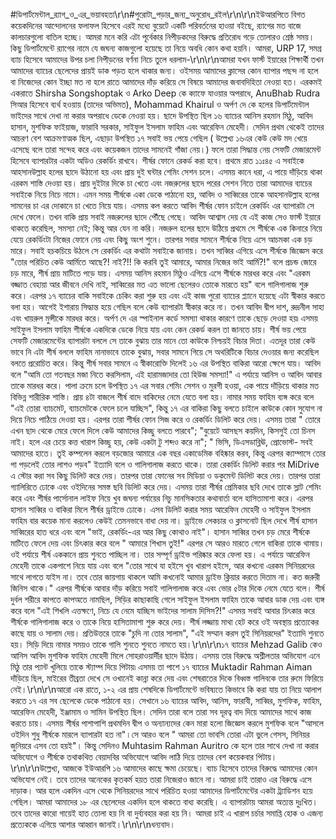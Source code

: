 #ডিপার্টমেন্টাল_র‍্যাগ_ও_এর_ভয়াবহতা\r\n#পুরোটা_পড়ার_জন্য_অনুরোধ_রইল\r\n\r\nইউআরপিতে বিগত কয়েকদিনের আন্দোলনের ফলাফল হিসেবে এরই মধ্যে বুয়েটে একটি পরিবর্তনের হাওয়া বইছে, র‍্যাগের মত বাজে কালচারগুলো বাতিল হচ্ছে। আমরা মনে করি এটা পূর্বেকার নিপীড়কদের বিরুদ্ধে প্রতিরোধ গড়ে তোলারও শ্রেষ্ঠ সময়। কিছু ডিপার্টমেন্টে র‍্যাগের নামে যে জঘন্য কাজগুলো হয়েছে তা নিয়ে অবধি কোন কথা হয়নি। আমরা, URP 17, সমগ্র ব্যাচ হিসেবে আমাদের উপর চলা নিপীড়নের বর্ণনা নিচে তুলে ধরলাম-\r\n\r\nআমরা যখন ফার্স্ট ইয়ারের শিক্ষার্থী তখন আমাদের ব্যাচের ছেলেদের প্রায়ই ডাক পড়ত হলে থাকার জন্য। ওইসময় আমাদের ক্লাসের কোন ব্যাপার পছন্দ না হলে বা নিজেদের কোন ইচ্ছা মত না হলে রাতে আমাদের দাঁড় করিয়ে সে বিষয়ে আমাদের জবাবদিহিতা নেওয়া হত। এরকমই একরাতে Shirsha Songshoptak ও Arko Deep কে ক্যাফে যাওয়ার অপরাধে, AnuBhab Rudra সিআর হিসেবে ব্যর্থ হওয়ায় (তাদের অভিমত), Mohammad Khairul ও অর্পণ দে কে হলের ডিপার্টমেন্টাল ভাইদের সাথে দেখা না করার অপরাধে ডেকে নেওয়া হয়। ছাদে উপস্থিত ছিল ১৬ ব্যাচের আনিস রহমান মিঠু, আবিদ হাসান, মুশফিক ফাইয়াজ, ফারাবি সরকার, সাইফুল ইসলাম ফাহিম এবং আরেফিন মেহেদী। সেদিন প্রথম থেকেই তাদের আচরণ বেশ আক্রমণাত্মক ছিল, এছাড়া উপস্থিত ১৭ সবাই ভয় পেয়ে গেছিল ( উল্লেখ্য ১৬এর কেউ কেউ মদ খেয়ে এসেছে বলে তারা সন্দেহ করে এবং কয়েকজন তাদের সামনেই গাঁজা নেয়।) ফলে তারা সিদ্ধান্ত নেয় সেফটি মেজারমেন্ট হিসেবে ব্যাপারটার একটা অডিও রেকর্ডিং রাখবে। শীর্ষর ফোনে রেকর্ড করা হবে। প্রথমে রাত ১১ঃ৪৫ এ সবাইকে আহসানউল্লাহ হলের ছাদে উঠানো হয় এবং প্রায় দুই ঘন্টার শেমিং সেশন চলে। এসময় কানে ধরা, এ পায়ে দাঁড়িয়ে থাকা এরকম শাস্তি দেওয়া হয়। প্রায় দুইটার দিকে চা খেতে এবং নজরুলের ছাদে পরের সেশন নিতে তারা আমাদের ব্যাচের সবাইকে নিয়ে নিচে নামে। এমন সময় শীর্ষকে একা ডেকে পাঠানো হয়, আবিদ ও সাব্বিরের তাকে আহসানউল্লাহ হলের সামনের চা এর দোকানে চা খেতে নিয়ে যায়। এসময় কল করতে আবিদ শীর্ষর ফোন চাইলে রেকর্ডিং এর ব্যাপারটা সে দেখে ফেলে। তখন বাকি প্রায় সবাই নজরুলের ছাদে পৌঁছে গেছে। আবিদ আশ্বাস দেয় যে এই কাজ সেও ফার্স্ট ইয়ারে থাকতে করেছিল, সমস্যা নেই; কিন্তু আর যেন না করি। নজরুল হলের ছাদে উঠিয়ে প্রথমে সে শীর্ষকে এক কিনারে নিয়ে যেয়ে রেকর্ডিংটা নিজের ফোনে নেয় এবং কিছু অংশ শুনে। তারপর সবার সামনে শীর্ষকে নিয়ে এসে আচমকা এক চড় মারে। সবাই হচকচিয়ে উঠলে সে রেকর্ডিং এর কথাটা সবাইকে জানায়। তখন সাব্বির এগিয়ে এসে শীর্ষকে জিজ্ঞেস করে "তোর পরিচিত কেউ আর্মিতে আছে?! নাই?!! কি করবি তুই আমারে, আমার নিজের ভাই আর্মি?!" বলে প্রচন্ড জোরে চড় মারে, শীর্ষ প্রায় মাটিতে পড়ে যায়। এসময় আনিস রহমান মিঠুও এগিয়ে এসে শীর্ষকে মারধর করে এবং "এরকম বজ্জাত বেহায়া আর জীবনে দেখি নাই, সাব্বিরের মত এত ভালো ছেলেরও তোকে মারতে হয়" বলে গালিগালাজ শুরু করে। এরপর ১৭ ব্যাচের বাকি সবাইকে চেকিং করা শুরু হয় এবং এই কাজ পুরো ব্যাচের প্ল্যানে হয়েছে এটা স্বীকার করতে বলা হয়। আগেই ইশারায় সিদ্ধান্ত হয়ে গেছিল বলে কেউ ব্যাপারটা স্বীকার করে না। তখন আবিদ দ্বীপ দাশ, রুদ্রনীল সাহা এবং খায়রুল মুন্সীকে মারধর করে। অর্পণ দে এর স্পাইনাল কর্ডে সমস্যা থাকার কারণে তাকে ছেড়ে দেওয়া হয়৷ এসময় সাইফুল ইসলাম ফাহিম শীর্ষকে একদিকে ডেকে নিয়ে যায় এবং কেন রেকর্ড করল তা জানতে চায়। শীর্ষ ভয় পেয়ে সেফটি মেজারমেন্টের ব্যাপারটা বললে সে তাকে বুঝায় তার মানে তো কাউকে নিশ্চয়ই বিচার দিতা। এতদূর তারা কেউ ভাবে নি এটা শীর্ষ বললে ফাহিম নানাভাবে তাকে বুঝায়, সবার সামনে গিয়ে সে অথরিটিকে বিচার দেওয়ার জন্য করেছিল বলতে প্ররোচিত করে। কিন্তু শীর্ষ সবার সামনে এ স্বীকারোক্তি দিলেই ১৬ এর উপস্থিত বাকিরা আরো ক্ষেপে যায়। আবিদ বলে "আমি তো গতবছর মজা নিতে করসিলাম, এই হারামজাদার তো হিউজ সমস্যা!" এ পর্যায়ে আনিস ও আবিদ আবার তাকে মারধর করে। পালা ক্রমে চলে উপস্থিত ১৭ এর সবার শেমিং সেশন ও মুরগী হওয়া, এক পায়ে দাঁড়িয়ে থাকার মত বিভিন্ন শারীরিক শাস্তি। প্রায় ৪টা বাজলে শীর্ষ বাদে বাকিদের নেমে যেতে বলা হয়। নামার সময় ফাহিম ব্যঙ্গ করে বলে "এই তোরা ব্যাচমেট, ব্যাচমেটকে ফেলে চলে যাচ্ছিস", কিন্তু ১৭ এর বাকিরা কিছু বলতে চাইলে কাউকে কোন সুযোগ না দিয়ে নিচে পাঠিয়ে দেওয়া হয়। এরপর তারা শীর্ষর ফোন সিজ করে ও রেকর্ডিং ডিলিট করে দেয়। এসময় তারা " তোরে এখন ছাদ থেকে মেরে ফেলে দিলে কেউ আমাদের কিচ্ছু বলতে পারবে"; "বুয়েটে আসছস কয়দিন, কিসসুই তো চিনস নাই। হলে এর চেয়ে কত্ত খারাপ কিচ্ছু হয়, কেউ একটা টু শব্দও করে না"; " ভিসি, ডিএসডাব্লিঊ, প্রোভোস্ট- সবই আমাদের হাতে। তুই কম্পলেন করলে বড়জোর আমারে এক বছর একাডেমিক বহিষ্কার করব, কিন্তু এরপর ক্যাম্পাসে তোর পা পড়লেই তোর লাশও পড়ব" ইত্যাদি বলে ও গালিগালাজ করতে থাকে। তারা রেকর্ডিং ডিলিট করার পর MiDrive এ স্টোর করা সব কিছু ডিলিট করে দেয়। তারপর তারা ফোনের সব মিডিয়া ও ডকুমেন্ট ডিলিট করে দেয়। তারপর তারা গ্যালিরিতে ঢোকে এবং ওইদিনের সমস্ত ছবি ডিলিট করে দেয়। এসময় তারা শীর্ষর প্রেমিকার ছবি দেখে তাকে স্লাট শেমিং করে এবং শীর্ষর পার্সোনাল লাইফ নিয়ে খুব জঘন্য পর্যায়ের নিচু মানসিকতার কথাবার্তা বলে হাসিতামাশা করে। এরপর হাসান সাব্বির ও বাকিরা মিলে শীর্ষর ড্রাইভে ঢোকে। এসব ডিলিট করার সময় আরেফিন মেহেদী ও সাইফুল ইসলাম ফাহিম বার কয়েক মানা করলেও কেউই তেমনভাবে বাধা দেয় না। ড্রাইভে লেকচার ও ক্লাসনোট ছিল দেখে শীর্ষ হাসান সাব্বিরের হাত ধরে এবং বলে "ভাই, রেকর্ডিং-এর আর কিছু কোথাও নাই"। হাসান সাব্বির তখন চড় মেরে শীর্ষকে মাটিতে ফেলে দেয় এবং চিৎকার করে বলে " আমারে শিখাস তুই!" এরপর সে আরও মারতে গেলে বাকিরা তাকে থামায়। ওই পর্যায়ে শীর্ষ এককানে প্রায় শুনতে পাচ্ছিল না। তার সম্পূর্ণ ড্রাইভ পরিষ্কার করে ফেলা হয়। এ পর্যায়ে আরেফিন মেহেদী তাকে একপাশে নিয়ে যায় এবং বলে "তোর সাথে যা হইসে খুব খারাপ হইসে, আর কখনো এরকম সিনিয়রদের সাথে লাগতে যাইস না। তবে তোর জায়গায় থাকলে আমি কখনোই আমার ড্রাইভ ক্লিয়ার করতে দিতাম না। কত জরুরী জিনিস থাকে।" এরপর শীর্ষকে আবার দাঁড় করিয়ে সবাই গালিগালাজ করে এবং ভোর ৫টার দিকে নেমে যেতে বলে। শীর্ষ দুর্বল শরীরে কাপতে কাপঅতে নামছিল, সিড়ির কাছাকাছি গেলে সাইফুল ইসলাম ফাহিম তাকে আবার ডাক দেয় এবং ব্যঙ্গ করে বলে "এই শিখলি এত্তক্ষণে, নিচে যে নেমে যাচ্ছিস ভাইদের সালাম দিসিস?!" এসময় সবাই আবার চিৎকার করে শীর্ষকে গালিগালাজ করে ও তাকে নিয়ে হাসিতামাশা শুরু করে দেয়। শীর্ষ লজ্জায় মাথা হেট করে ওই অবস্থায় প্রত্যেকের কাছে যায় ও সালাম দেয়। প্রতিউত্তরে তাকে "চুদি না তোর সালাম", "এই সম্মান করস তুই সিনিয়রদের" ইত্যাদি শুনতে হয়। সিড়ি দিয়ে নামার সময়ও তাকে গালি শুনতে শুনতে নামতে হয়।\r\n\r\n১৭ ব্যাচের Mehzad Galib কেও আনিস আবিদ মুশফিক ফাহিম মেহেদী মিলে সোহরাওয়ার্দীর ছাদে উঠায়। এসময় তার বিরুদ্ধে অশ্লীলতার অভিযোগ এনে মিঠু তার প্যান্ট খুলিয়ে তাকে স্ট্যাম্প দিয়ে পিটায়৷ এসময় তা পাশে ১৭ ব্যাচের Muktadir Rahman Aiman দাঁড়িয়ে ছিল, মাইরের তীব্রতা দেখে সে ওখানেই কান্না করে দেয় এবং শেষরাতের দিকে বিধ্বস্ত গালিবকে তার রুমে ফিরিয়ে নেই।\r\n\r\nআরো এক রাতে, ১-২ এর প্রায় শেষদিকে ডিপার্টমেন্টে ভবিষ্যতে কিভাবে কি করা যায় তা নিয়ে আলাপ করতে ১৭ এর সব ছেলেকে ডেকে পাঠানো হয়। সেখানে ১৬ ব্যাচের আবিদ, আনিস, ফারাবী, সাব্বির, মুশফিক, ফাহিম, আরেফিন মেহেদী, ইঞ্জামাম ও সামিন উপস্থিত ছিল। সেদিন তারা বলে তারা সব দূরত্ব বাদ দিয়ে আমাদের সাথে কাজ করতে চায়। এসময় শীর্ষর পাশাপাশি প্রথমদিন দ্বীপ ও অন্যান্যদের কেন মারা হলো জিজ্ঞেস করলে মুশফিক বলে "আসলে ওইদিন শুধু শীর্ষকে মারলে ব্যাপারটা হত না"।সে আরও বলে " আমরা তো ভাবসি তোরা এটা ভুলে গেসস, সিনিয়র জুনিয়রে এসব তো হয়ই"। কিন্তু সেদিনও Muhtasim Rahman Auritro কে হলে তার সাথে দেখা না করার অভিযোগে ও শীর্ষকে তথাকথিত বেয়াদবির অভিযোগে আবিদ লাঠি দিয়ে তাদের বেশ কয়েকবার পিটায়।\r\n\r\nউল্লেখ্য, আজকে ইউআরপি ১৬ আমাদের কাছে ক্ষমা চেয়েছে। ব্যাচ হিসেবে তাদের বিরুদ্ধে আমাদের কোন অভিযোগ নেই। তবে তাদের অনেকের কৃতকর্ম হয়ত তারা নিজেরাও জানে না। আমরা চাই তারাও এর বিরুদ্ধে এসে দাড়াক। আর হলে একদিন এসে থেকে সিনিয়রদের সাথে পরিচিত হওয়া আমাদের ডিপার্টমেন্টের একটা ট্র‍্যাডিশন হয়ে গেছিল। আমরা আমাদের ১৮ এর ছেলেদের একদিন হলে থাকতে বাধ্য করেছি। এ ব্যাপারটায় আমরা অত্যন্ত দুঃখিত। তবে তাদের কারো গায়েই হাত তোলা হয় নি বা দুর্ব্যবহার করা হয় নি। আমরা চাই এ খারাপ চর্চার সমাপ্তি হোক ও এজন্য প্রত্যেককে এগিয়ে আশার আহ্বান জানাই।\r\n\r\nধন্যবাদ।